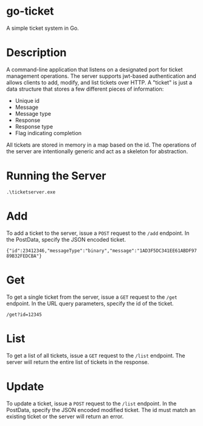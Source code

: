 # go-ticket
A simple ticket system in Go.

# Description
A command-line application that listens on a designated port for ticket management operations. The server supports jwt-based authentication and allows clients to add, modify, and list tickets over HTTP. A "ticket" is just a data structure that stores a few different pieces of information:

- Unique id
- Message
- Message type
- Response
- Response type
- Flag indicating completion

All tickets are stored in memory in a map based on the id. The operations of the server are intentionally generic and act as a skeleton for abstraction. 

# Running the Server

`.\ticketserver.exe`

# Add

To add a ticket to the server, issue a `POST` request to the `/add` endpoint. In the PostData, specify the JSON encoded ticket.

`{"id":23412346,"messageType":"binary","message":"1AD3F5DC341EE61ABDF9789B32FEDCBA"}`

# Get

To get a single ticket from the server, issue a `GET` request to the `/get` endpoint. In the URL query parameters, specify the id of the ticket.

`/get?id=12345`

# List

To get a list of all tickets, issue a `GET` request to the `/list` endpoint. The server will return the entire list of tickets in the response.

# Update

To update a ticket, issue a `POST` request to the `/list` endpoint. In the PostData, specify the JSON encoded modified ticket. The id must match an existing ticket or the server will return an error.
